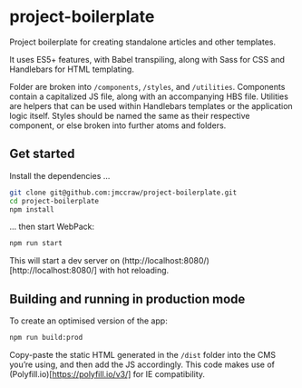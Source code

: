 # project-boilerplate
Project boilerplate for creating standalone articles and other templates.

It uses ES5+ features, with Babel transpiling, along with Sass for CSS and Handlebars for HTML templating.

Folder are broken into `/components`, `/styles`, and `/utilities`. Components contain a capitalized JS file, along with an accompanying HBS file. Utilities are helpers that can be used within Handlebars templates or the application logic itself. Styles should be named the same as their respective component, or else broken into further atoms and folders.

## Get started

Install the dependencies …

```bash
git clone git@github.com:jmccraw/project-boilerplate.git
cd project-boilerplate
npm install
```

… then start WebPack:

```bash
npm run start
```

This will start a dev server on (http://localhost:8080/)[http://localhost:8080/] with hot reloading.


## Building and running in production mode

To create an optimised version of the app:

```bash
npm run build:prod
```

Copy-paste the static HTML generated in the `/dist` folder into the CMS you’re using, and then add the JS accordingly. This code makes use of (Polyfill.io)[https://polyfill.io/v3/] for IE compatibility.
